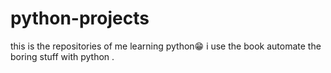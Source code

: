 # python-projects
this is the repositories of me learning python😁
i use the book automate the boring stuff with python .

